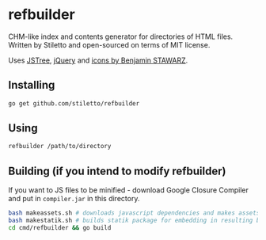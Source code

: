 # refbuilder
CHM-like index and contents generator for directories of HTML files. Written by Stiletto and open-sourced on terms of MIT license.

Uses [JSTree](https://github.com/vakata/jstree), [jQuery](http://jquery.com) and [icons by Benjamin STAWARZ](https://www.iconfinder.com/butterflytronics).

## Installing

```sh
go get github.com/stiletto/refbuilder
```
## Using
```sh
refbuilder /path/to/directory
```
## Building (if you intend to modify refbuilder)
If you want to JS files to be minified - download Google Closure Compiler and put in `compiler.jar` in this directory.
```sh
bash makeassets.sh # downloads javascript dependencies and makes assets directory.
bash makestatik.sh # builds statik package for embedding in resulting binary
cd cmd/refbuilder && go build
```
